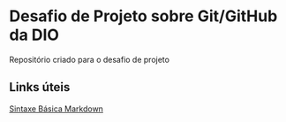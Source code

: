 # Desafio de Projeto sobre Git/GitHub da DIO  
Repositório criado para o desafio de projeto

## Links úteis
[Sintaxe Básica Markdown](https://www.markdownguide.org/basic-syntax/)
